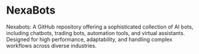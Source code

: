 # NexaBots
Nexabots: A GitHub repository offering a sophisticated collection of AI bots, including chatbots, trading bots, automation tools, and virtual assistants. Designed for high performance, adaptability, and handling complex workflows across diverse industries.
